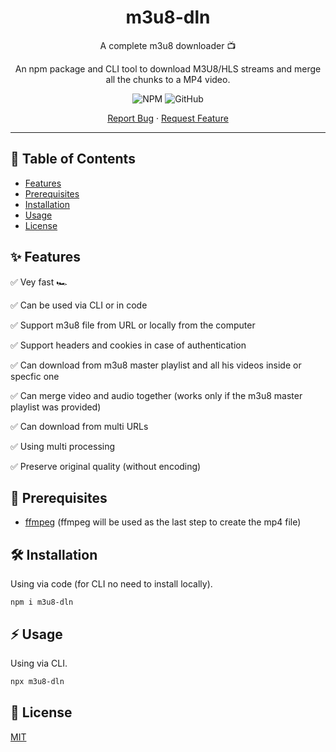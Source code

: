 <div align="center">
  <h1>m3u8-dln</h1>
  <p>A complete m3u8 downloader 📺</p>
  <p>An npm package and CLI tool to download M3U8/HLS streams and merge all the chunks to a MP4 video.</p>
  <p>    
    <img alt="NPM" src="https://img.shields.io/npm/v/m3u8-dln?style=for-the-badge">
    <img alt="GitHub" src="https://img.shields.io/github/license/avivharuzi/m3u8-dln?style=for-the-badge">
  </p>
  <p>
    <a href="https://github.com/github_username/m3u8-dln/issues">Report Bug</a>
    ·
    <a href="https://github.com/github_username/m3u8-dln/issues">Request Feature</a>
  </p>
</div>

---

## 📖 Table of Contents

- [Features](#-Features)
- [Prerequisites](#-Prerequisites)
- [Installation](#-Installation)
- [Usage](#-Usage)
- [License](#-License)

## ✨ Features

✅ Vey fast 🏎️

✅ Can be used via CLI or in code

✅ Support m3u8 file from URL or locally from the computer

✅ Support headers and cookies in case of authentication

✅ Can download from m3u8 master playlist and all his videos inside or specfic one

✅ Can merge video and audio together (works only if the m3u8 master playlist was provided)

✅ Can download from multi URLs

✅ Using multi processing

✅ Preserve original quality (without encoding)

## 🎯 Prerequisites

- [ffmpeg](https://ffmpeg.org) (ffmpeg will be used as the last step to create the mp4 file)

## 🛠️ Installation

Using via code (for CLI no need to install locally).

```
npm i m3u8-dln
```

## ⚡️ Usage

Using via CLI.

```sh
npx m3u8-dln
```

## 📜 License

[MIT](LICENSE)
